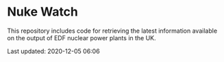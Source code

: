 # Nuke Watch

This repository includes code for retrieving the latest information available on the output of EDF nuclear power plants in the UK.

Last updated: 2020-12-05 06:06